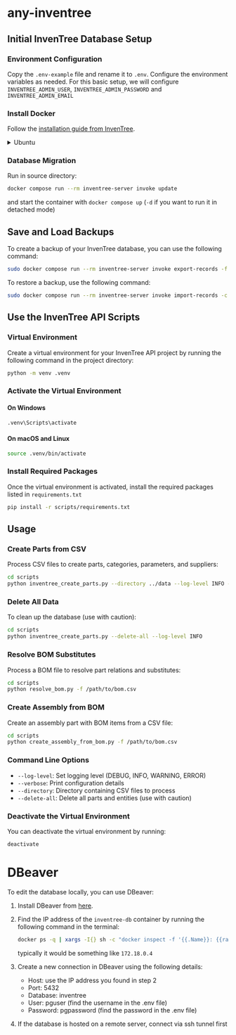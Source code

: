 # any-inventree

## Initial InvenTree Database Setup

### Environment Configuration

Copy the `.env-example` file and rename it to `.env`. Configure the environment variables as needed.
For this basic setup, we will configure `INVENTREE_ADMIN_USER`, `INVENTREE_ADMIN_PASSWORD` and `INVENTREE_ADMIN_EMAIL`

### Install Docker

Follow the [installation guide from InvenTree](https://docs.inventree.org/en/latest/start/docker_install/).

<details>
<summary>Ubuntu</summary>

```bash
sudo apt update
```

If you're not using GNOME, install `gnome-terminal` to enable terminal access from Docker Desktop:

```bash
sudo apt install gnome-terminal
```

[Install Docker Desktop](https://docs.docker.com/engine/install/ubuntu/#install-using-the-repository)

```bash
# Add Docker's official GPG key:
sudo apt-get update
sudo apt-get install ca-certificates curl
sudo install -m 0755 -d /etc/apt/keyrings
sudo curl -fsSL https://download.docker.com/linux/ubuntu/gpg -o /etc/apt/keyrings/docker.asc
sudo chmod a+r /etc/apt/keyrings/docker.asc

# Add the repository to Apt sources:
echo \
  "deb [arch=$(dpkg --print-architecture) signed-by=/etc/apt/keyrings/docker.asc] https://download.docker.com/linux/ubuntu \
  $(. /etc/os-release && echo "${UBUNTU_CODENAME:-$VERSION_CODENAME}") stable" | \
  sudo tee /etc/apt/sources.list.d/docker.list > /dev/null
sudo apt-get update
```

Install the latest version:

```bash
sudo apt-get install docker-ce docker-ce-cli containerd.io docker-buildx-plugin docker-compose-plugin
```

[Linux post-installation steps for Docker Engine](https://docs.docker.com/engine/install/linux-postinstall/)

```bash
sudo groupadd docker
sudo usermod -aG docker $USER
```
Log out and log back in to apply the group changes.

</details>

### Database Migration

Run in source directory:
```bash
docker compose run --rm inventree-server invoke update
```

and start the container with `docker compose up` (`-d` if you want to run it in detached mode)

## Save and Load Backups

To create a backup of your InvenTree database, you can use the following command:

```bash
sudo docker compose run --rm inventree-server invoke export-records -f 'data/data.json'
```

To restore a backup, use the following command:

```bash
sudo docker compose run --rm inventree-server invoke import-records -c -f 'data/data.json'
```

## Use the InvenTree API Scripts

### Virtual Environment

Create a virtual environment for your InvenTree API project by running the following command in the project directory:

```bash
python -m venv .venv
```

### Activate the Virtual Environment

#### On Windows

```bash
.venv\Scripts\activate
```

#### On macOS and Linux

```bash
source .venv/bin/activate
```

### Install Required Packages

Once the virtual environment is activated, install the required packages listed in `requirements.txt`
```bash
pip install -r scripts/requirements.txt
```

## Usage

### Create Parts from CSV

Process CSV files to create parts, categories, parameters, and suppliers:

```bash
cd scripts
python inventree_create_parts.py --directory ../data --log-level INFO --verbose
```

### Delete All Data

To clean up the database (use with caution):

```bash
cd scripts
python inventree_create_parts.py --delete-all --log-level INFO
```

### Resolve BOM Substitutes

Process a BOM file to resolve part relations and substitutes:

```bash
cd scripts
python resolve_bom.py -f /path/to/bom.csv
```

### Create Assembly from BOM

Create an assembly part with BOM items from a CSV file:

```bash
cd scripts
python create_assembly_from_bom.py -f /path/to/bom.csv
```

### Command Line Options

- `--log-level`: Set logging level (DEBUG, INFO, WARNING, ERROR)
- `--verbose`: Print configuration details
- `--directory`: Directory containing CSV files to process
- `--delete-all`: Delete all parts and entities (use with caution)

### Deactivate the Virtual Environment

You can deactivate the virtual environment by running:

```bash
deactivate
```

# DBeaver

To edit the database locally, you can use DBeaver:

1. Install DBeaver from [here](https://dbeaver.io/download/).
2. Find the IP address of the `inventree-db` container by running the following command in the terminal:

    ```bash
    docker ps -q | xargs -I{} sh -c "docker inspect -f '{{.Name}}: {{range .NetworkSettings.Networks}}{{.IPAddress}}{{end}}' {}"
    ```

    typically it would be something like `172.18.0.4`
3. Create a new connection in DBeaver using the following details:
   - Host: use the IP address you found in step 2
   - Port: 5432
   - Database: inventree
   - User: pguser (find the username in the .env file)
   - Password: pgpassword (find the password in the .env file)
4. If the database is hosted on a remote server, connect via ssh tunnel first
